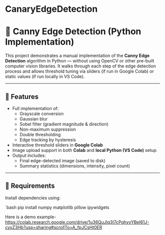 # CanaryEdgeDetection
# 🧠 Canny Edge Detection (Python Implementation)

This project demonstrates a manual implementation of the **Canny Edge Detection** algorithm in Python — without using OpenCV or other pre-built computer vision libraries. It walks through each step of the edge detection process and allows threshold tuning via sliders (if run in Google Colab) or static values (if run locally in VS Code).

---

## 📌 Features

- Full implementation of:
  - Grayscale conversion
  - Gaussian blur
  - Sobel filter (gradient magnitude & direction)
  - Non-maximum suppression
  - Double thresholding
  - Edge tracking by hysteresis
- Interactive threshold sliders in **Google Colab**
- Image upload support in both **Colab** and **local Python (VS Code)** setup
- Output includes:
  - Final edge-detected image (saved to disk)
  - Summary statistics (dimensions, intensity, pixel count)

---

## 🔧 Requirements

Install dependencies using:

`bash
pip install numpy matplotlib pillow ipywidgets

Here is a demo example- https://colab.research.google.com/drive/1u36QuJlq3I7cPghyyYBel61J-cyxZ3Hb?usp=sharing#scrollTo=A_fpJCsHt0ER
